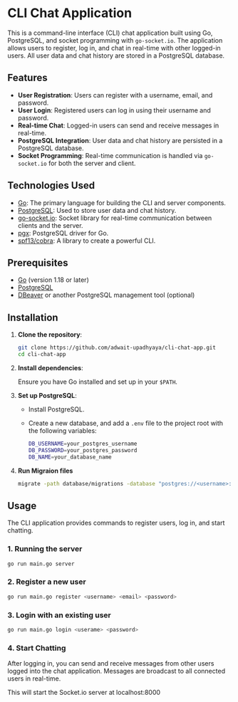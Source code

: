 # CLI Chat Application

This is a command-line interface (CLI) chat application built using Go, PostgreSQL, and socket programming with `go-socket.io`. The application allows users to register, log in, and chat in real-time with other logged-in users. All user data and chat history are stored in a PostgreSQL database.

## Features

- **User Registration**: Users can register with a username, email, and password.
- **User Login**: Registered users can log in using their username and password.
- **Real-time Chat**: Logged-in users can send and receive messages in real-time.
- **PostgreSQL Integration**: User data and chat history are persisted in a PostgreSQL database.
- **Socket Programming**: Real-time communication is handled via `go-socket.io` for both the server and client.

## Technologies Used

- [Go](https://golang.org/): The primary language for building the CLI and server components.
- [PostgreSQL](https://www.postgresql.org/): Used to store user data and chat history.
- [go-socket.io](https://github.com/googollee/go-socket.io): Socket library for real-time communication between clients and the server.
- [pgx](https://github.com/jackc/pgx): PostgreSQL driver for Go.
- [spf13/cobra](https://github.com/spf13/cobra): A library to create a powerful CLI.

## Prerequisites

- [Go](https://golang.org/doc/install) (version 1.18 or later)
- [PostgreSQL](https://www.postgresql.org/download/)
- [DBeaver](https://dbeaver.io/download/) or another PostgreSQL management tool (optional)

## Installation

1. **Clone the repository**:

   ```bash
   git clone https://github.com/adwait-upadhyaya/cli-chat-app.git
   cd cli-chat-app
   ```

2. **Install dependencies**:

   Ensure you have Go installed and set up in your `$PATH`.

3. **Set up PostgreSQL**:

   - Install PostgreSQL.
   - Create a new database, and add a `.env` file to the project root with the following variables:

     ```bash
     DB_USERNAME=your_postgres_username
     DB_PASSWORD=your_postgres_password
     DB_NAME=your_database_name
     ```

4. **Run Migraion files**
   ```bash
   migrate -path database/migrations -database "postgres://<username>:<password>@localhost:5432/<db_name>?sslmode=disable" up
   ```

## Usage

The CLI application provides commands to register users, log in, and start chatting.

### 1. Running the server

```bash
go run main.go server
```

### 2. Register a new user

```bash
go run main.go register <username> <email> <password>
```

### 3. Login with an existing user

```bash
go run main.go login <userame> <password>
```

### 4. Start Chatting

After logging in, you can send and receive messages from other users logged into the chat application. Messages are broadcast to all connected users in real-time.

This will start the Socket.io server at localhost:8000

